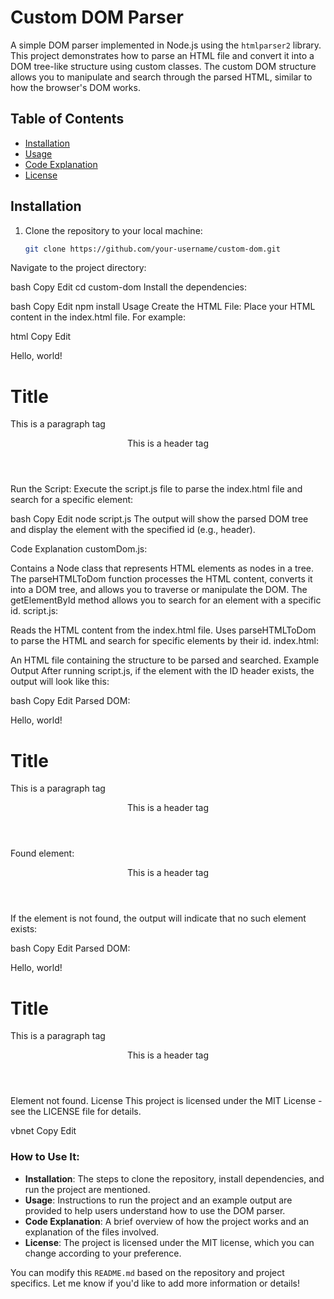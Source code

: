 # Custom DOM Parser

A simple DOM parser implemented in Node.js using the `htmlparser2` library. This project demonstrates how to parse an HTML file and convert it into a DOM tree-like structure using custom classes. The custom DOM structure allows you to manipulate and search through the parsed HTML, similar to how the browser's DOM works.

## Table of Contents

- [Installation](#installation)
- [Usage](#usage)
- [Code Explanation](#code-explanation)
- [License](#license)

## Installation

1. Clone the repository to your local machine:
   ```bash
   git clone https://github.com/your-username/custom-dom.git
Navigate to the project directory:

bash
Copy
Edit
cd custom-dom
Install the dependencies:

bash
Copy
Edit
npm install
Usage
Create the HTML File: Place your HTML content in the index.html file. For example:

html
Copy
Edit
<!DOCTYPE html>
<html lang="en">
  <head>
    <meta charset="UTF-8">
    <meta name="viewport" content="width=device-width, initial-scale=1.0">
    <title>Document</title>
  </head>
  <body>
    <div id="root">
      <p class="text">Hello, world!</p>
      <h1 id="title">Title</h1>
      <p id="fahad">This is a paragraph tag</p>
      <header id="header">This is a header tag</header>
    </div>
  </body>
</html>
Run the Script: Execute the script.js file to parse the index.html file and search for a specific element:

bash
Copy
Edit
node script.js
The output will show the parsed DOM tree and display the element with the specified id (e.g., header).

Code Explanation
customDom.js:

Contains a Node class that represents HTML elements as nodes in a tree.
The parseHTMLToDom function processes the HTML content, converts it into a DOM tree, and allows you to traverse or manipulate the DOM.
The getElementById method allows you to search for an element with a specific id.
script.js:

Reads the HTML content from the index.html file.
Uses parseHTMLToDom to parse the HTML and search for specific elements by their id.
index.html:

An HTML file containing the structure to be parsed and searched.
Example Output
After running script.js, if the element with the ID header exists, the output will look like this:

bash
Copy
Edit
Parsed DOM:
<body>
  <div id="root">
    <p class="text">Hello, world!</p>
    <h1 id="title">Title</h1>
    <p id="fahad">This is a paragraph tag</p>
    <header id="header">This is a header tag</header>
  </div>
</body>

Found element:
<header id="header">This is a header tag</header>
If the element is not found, the output will indicate that no such element exists:

bash
Copy
Edit
Parsed DOM:
<body>
  <div id="root">
    <p class="text">Hello, world!</p>
    <h1 id="title">Title</h1>
    <p id="fahad">This is a paragraph tag</p>
    <header id="header">This is a header tag</header>
  </div>
</body>

Element not found.
License
This project is licensed under the MIT License - see the LICENSE file for details.

vbnet
Copy
Edit

### How to Use It:

- **Installation**: The steps to clone the repository, install dependencies, and run the project are mentioned.
- **Usage**: Instructions to run the project and an example output are provided to help users understand how to use the DOM parser.
- **Code Explanation**: A brief overview of how the project works and an explanation of the files involved.
- **License**: The project is licensed under the MIT license, which you can change according to your preference.

You can modify this `README.md` based on the repository and project specifics. Let me know if you'd like to add more information or details!
